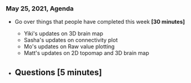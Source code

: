 ### May 25, 2021, Agenda

- Go over things that people have completed this week **[30 minutes]**
  - Yiki's updates on 3D brain map
  - Sasha's updates on connectivity plot
  - Mo's updates on Raw value plotting
  - Matt's updates on 2D topomap and 3D brain map

- Questions **[5 minutes]**
  - 
